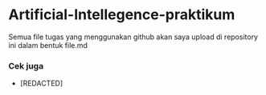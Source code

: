 # Artificial-Intellegence-praktikum

Semua file tugas yang menggunakan github akan saya upload di repository ini dalam bentuk file.md

### Cek juga
* [REDACTED]
